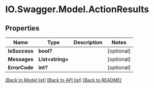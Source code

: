 # IO.Swagger.Model.ActionResults
## Properties

Name | Type | Description | Notes
------------ | ------------- | ------------- | -------------
**IsSuccess** | **bool?** |  | [optional] 
**Messages** | **List&lt;string&gt;** |  | [optional] 
**ErrorCode** | **int?** |  | [optional] 

[[Back to Model list]](../Models) [[Back to API list]](../Api) [[Back to README]](../README.md)

